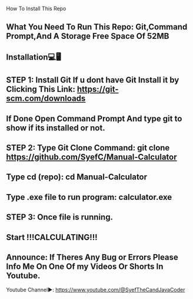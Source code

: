 How To Install This Repo

What You Need To Run This Repo: Git,Command Prompt,And A Storage Free Space Of 52MB
-----------------------------------------------------------------------------------
Installation💻🖥️
----------------------------------------------------------------------------------
STEP 1:
Install Git If u dont have Git Install it by Clicking This Link: https://git-scm.com/downloads
-------------------------------------------------------------------------
If Done Open Command Prompt And type git to show if its installed or not.
----------------------------------------------------------------------------------
STEP 2:
Type Git Clone Command: git clone https://github.com/SyefC/Manual-Calculator
-----------------------
Type cd (repo): cd Manual-Calculator
-----------------------
Type .exe file to run program: calculator.exe
-----------------------------------------------------------------------------------
STEP 3:
Once file is running.
---------
Start !!!CALCULATING!!!
-----------------------------------------------------------------------------------
Announce: If Theres Any Bug or Errors Please Info Me On One Of my Videos Or Shorts In Youtube.
-----------------------------------------------------------------------------------
Youtube Channel▶️: https://www.youtube.com/@SyefTheCandJavaCoder
